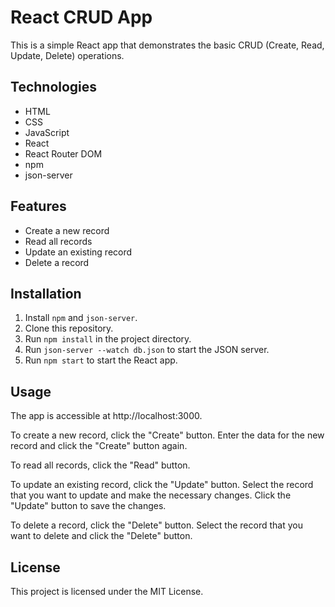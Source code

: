 # React CRUD App

This is a simple React app that demonstrates the basic CRUD (Create, Read, Update, Delete) operations.

## Technologies

* HTML
* CSS
* JavaScript
* React
* React Router DOM
* npm
* json-server

## Features

* Create a new record
* Read all records
* Update an existing record
* Delete a record

## Installation

1. Install `npm` and `json-server`.
2. Clone this repository.
3. Run `npm install` in the project directory.
4. Run `json-server --watch db.json` to start the JSON server.
5. Run `npm start` to start the React app.

## Usage

The app is accessible at http://localhost:3000.

To create a new record, click the "Create" button. Enter the data for the new record and click the "Create" button again.

To read all records, click the "Read" button.

To update an existing record, click the "Update" button. Select the record that you want to update and make the necessary changes. Click the "Update" button to save the changes.

To delete a record, click the "Delete" button. Select the record that you want to delete and click the "Delete" button.

## License

This project is licensed under the MIT License.
